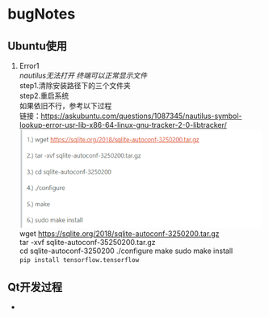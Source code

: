 # bugNotes


## Ubuntu使用

1. Error1  
*nautilus无法打开 终端可以正常显示文件*  
step1.清除安装路径下的三个文件夹  
step2.重启系统  
如果依旧不行，参考以下过程  
链接：https://askubuntu.com/questions/1087345/nautilus-symbol-lookup-error-usr-lib-x86-64-linux-gnu-tracker-2-0-libtracker/  
![](qt_1.png)  
	wget https://sqlite.org/2018/sqlite-autoconf-3250200.tar.gz  
	tar -xvf sqlite-autoconf-35250200.tar.gz  
	cd sqlite-autoconf-3250200
	./configure
	make
	sudo make install  
`pip install tensorflow.tensorflow`

## Qt开发过程  

*


